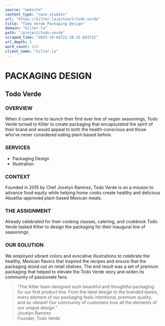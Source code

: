 ```yaml
---
source: "website"
content_type: "case_studies"
url: "https://kilter.la/project/todo-verde"
title: "Todo Verde Packaging Design"
domain: "kilter.la"
path: "/project/todo-verde"
scraped_time: "2025-10-04T22:18:15.603722"
url_depth: 2
word_count: 223
client_name: "kilter.la"
---
```


# PACKAGING DESIGN

## Todo Verde

### OVERVIEW﻿
When it came time to launch their first ever line of vegan seasonings, Todo Verde turned to Kilter to create packaging that encapsulated the spirit of their brand and would appeal to both the health-conscious and those who’ve never considered eating plant-based before.

### SERVICES
*   Packaging Design
*   Illustration

### CONTEXT
Founded in 2015 by Chef Jocelyn Ramirez, Todo Verde is on a mission to advance food equity while helping home cooks create healthy and delicious Abuelita-approved plant-based Mexican meals.

### THE ASSIGNMENT
Already celebrated for their cooking classes, catering, and cookbook Todo Verde tasked Kilter to design the packaging for their inaugural line of seasonings.

### OUR SOLUTION
We employed vibrant colors and evocative illustrations to celebrate the healthy, Mexican flavors that inspired the recipes and ensure that the packaging stood out on retail shelves. The end result was a set of premium packaging that helped to elevate the Todo Verde story and widen its community of passionate fans.

> “The Kilter team designed such beautiful and thoughtful packaging for our first product line. From the label design to the branded boxes, every element of our packaging feels intentional, premium quality, and so vibrant! Our community of customers love all the elements of our unique design.”  
> Jocelyn Ramirez  
> Founder, Todo Verde
